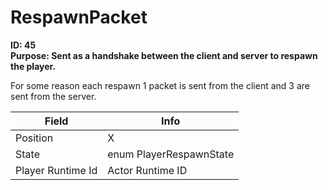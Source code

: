 # RespawnPacket

**ID: 45**  
**Purpose: Sent as a handshake between the client and server to respawn the player.**  

For some reason each respawn 1 packet is sent from the client and 3 are sent from the server.

<table><thead><tr><th>Field</th><th>Info</th></tr></thead><tbody>
<tr><td>Position</td><td>X</td></tr>
<tr><td>State</td><td>enum PlayerRespawnState</td></tr>
<tr><td>Player Runtime Id</td><td>Actor Runtime ID</td></tr>
</tbody></table>